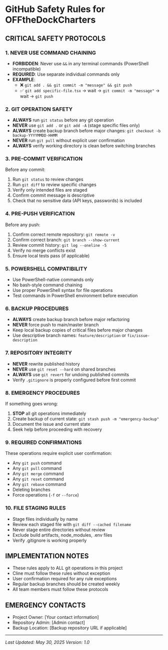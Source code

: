 # GitHub Safety Rules for OFFtheDockCharters

## CRITICAL SAFETY PROTOCOLS

### 1. NEVER USE COMMAND CHAINING
- **FORBIDDEN**: Never use `&&` in any terminal commands (PowerShell incompatible)
- **REQUIRED**: Use separate individual commands only
- **EXAMPLE**: 
  - ❌ `git add . && git commit -m "message" && git push`
  - ✅ `git add specific-file.tsx` → wait → `git commit -m "message"` → wait → `git push`

### 2. GIT OPERATION SAFETY
- **ALWAYS** run `git status` before any git operation
- **NEVER** use `git add .` or `git add -A` (stage specific files only)
- **ALWAYS** create backup branch before major changes: `git checkout -b backup-YYYYMMDD-HHMM`
- **NEVER** run `git pull` without explicit user confirmation
- **ALWAYS** verify working directory is clean before switching branches

### 3. PRE-COMMIT VERIFICATION
Before any commit:
1. Run `git status` to review changes
2. Run `git diff` to review specific changes
3. Verify only intended files are staged
4. Confirm commit message is descriptive
5. Check that no sensitive data (API keys, passwords) is included

### 4. PRE-PUSH VERIFICATION
Before any push:
1. Confirm correct remote repository: `git remote -v`
2. Confirm correct branch: `git branch --show-current`
3. Review commit history: `git log --oneline -5`
4. Verify no merge conflicts exist
5. Ensure local tests pass (if applicable)

### 5. POWERSHELL COMPATIBILITY
- Use PowerShell-native commands only
- No bash-style command chaining
- Use proper PowerShell syntax for file operations
- Test commands in PowerShell environment before execution

### 6. BACKUP PROCEDURES
- **ALWAYS** create backup branch before major refactoring
- **NEVER** force push to main/master branch
- Keep local backup copies of critical files before major changes
- Use descriptive branch names: `feature/description` or `fix/issue-description`

### 7. REPOSITORY INTEGRITY
- **NEVER** rewrite published history
- **NEVER** use `git reset --hard` on shared branches
- **ALWAYS** use `git revert` for undoing published commits
- Verify `.gitignore` is properly configured before first commit

### 8. EMERGENCY PROCEDURES
If something goes wrong:
1. **STOP** all git operations immediately
2. Create backup of current state: `git stash push -m "emergency-backup"`
3. Document the issue and current state
4. Seek help before proceeding with recovery

### 9. REQUIRED CONFIRMATIONS
These operations require explicit user confirmation:
- Any `git push` command
- Any `git pull` command
- Any `git merge` command
- Any `git reset` command
- Any `git rebase` command
- Deleting branches
- Force operations (`-f` or `--force`)

### 10. FILE STAGING RULES
- Stage files individually by name
- Review each staged file with `git diff --cached filename`
- Never stage entire directories without review
- Exclude build artifacts, node_modules, .env files
- Verify .gitignore is working properly

## IMPLEMENTATION NOTES
- These rules apply to ALL git operations in this project
- Cline must follow these rules without exception
- User confirmation required for any rule exceptions
- Regular backup branches should be created weekly
- All team members must follow these protocols

## EMERGENCY CONTACTS
- Project Owner: [Your contact information]
- Repository Admin: [Admin contact]
- Backup Location: [Backup repository URL if applicable]

---
*Last Updated: May 30, 2025*
*Version: 1.0*
